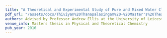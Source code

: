 ```yaml
---
title: "A Theoretical and Experimental Study of Pure and Mixed Water Clusters using Infrared Spectroscopy"
pdf_url: "/assets/docs/Thiviyan%20Thanapalasingam%20-%20Master's%20Thesis2.pdf"
authors: Advised by Professor Andrew Ellis at the University of Leicester, UK
venue_info: Masters thesis in Physical and Theoretical Chemistry
pub_year: 2016
---
```

